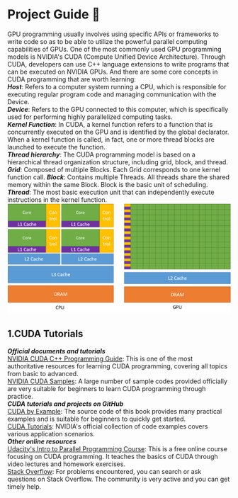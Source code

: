 # Project Guide :rocket:

GPU programming usually involves using specific APIs or frameworks to write code so as to 
be able to utilize the powerful parallel computing capabilities of GPUs. One of the most commonly 
used GPU programming models is NVIDIA's CUDA (Compute Unified Device Architecture). Through CUDA, 
developers can use C++ language extensions to write programs that can be executed on NVIDIA GPUs.
And there are some core concepts in CUDA programming that are worth learning:  
___Host___: Refers to a computer system running a CPU, which is responsible for executing regular 
			program code and managing communication with the Device.  
___Device___: Refers to the GPU connected to this computer, which is specifically used for performing 
			highly parallelized computing tasks.  
___Kernel Function___: In CUDA, a kernel function refers to a function that is concurrently executed 
			on the GPU and is identified by the global declarator. When a kernel function is called, 
			in fact, one or more thread blocks are launched to execute the function.  
___Thread hierarchy___: The CUDA programming model is based on a hierarchical thread organization structure, 
including grid, block, and thread. ___Grid___: Composed of multiple Blocks. Each Grid corresponds to one 
kernel function call. ___Block___: Contains multiple Threads. All threads share the shared memory within 
the same Block. Block is the basic unit of scheduling. ___Thread___: The most basic execution unit that 
can independently execute instructions in the kernel function. 
![image](./assets/gpu_cpu.jpg)  

## 1.CUDA Tutorials

___Official documents and tutorials___  
	[NVIDIA CUDA C++ Programming Guide](https://docs.nvidia.com/cuda/cuda-c-programming-guide/): This is one of the most 
	authoritative resources for learning CUDA programming, covering all topics from basic to advanced.  
	[NVIDIA CUDA Samples](https://github.com/NVIDIA/cuda-samples?spm=5176.28103460.0.0.29b01db8ILLOEG): A large number of 
	sample codes provided officially are very suitable for beginners to learn CUDA programming through practice.  
___CUDA tutorials and projects on GitHub___  
	[CUDA by Example](https://github.com/jeffra/cuda-by-example?spm=5176.28103460.0.0.29b01db8ILLOEG): The source code of 
	this book provides many practical examples and is suitable for beginners to quickly get started.  
	[CUDA Tutorials](https://github.com/parallel-forall/code-samples?spm=5176.28103460.0.0.29b01db8ILLOEG): NVIDIA's official 
	collection of code examples covers various application scenarios.  
___Other online resources___  
	[Udacity's Intro to Parallel Programming Course](https://www.udacity.com/course/): This is a free online course focusing 
	on CUDA programming. It teaches the basics of CUDA through video lectures and homework exercises.  
	[Stack Overflow](https://stackoverflow.com/questions/tagged/cuda?spm=5176.28103460.0.0.29b01db8ILLOEG): For problems 
	encountered, you can search or ask questions on Stack Overflow. The community is very active and you can get timely help.  

